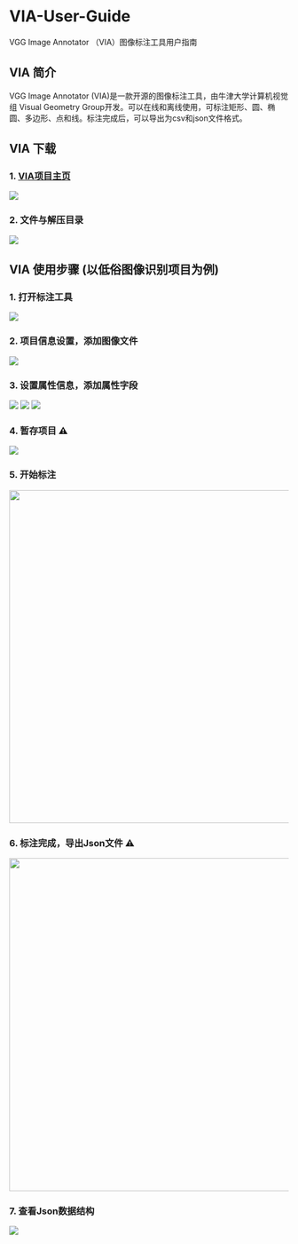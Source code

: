 # VIA-User-Guide
VGG Image Annotator （VIA）图像标注工具用户指南


## VIA 简介

VGG Image Annotator (VIA)是一款开源的图像标注工具，由牛津大学计算机视觉组 Visual Geometry Group开发。可以在线和离线使用，可标注矩形、圆、椭圆、多边形、点和线。标注完成后，可以导出为csv和json文件格式。

## VIA 下载

### 1.  [VIA项目主页](http://www.robots.ox.ac.uk/~vgg/software/via/)
![](assets/step-000.png)


### 2. 文件与解压目录

![](assets/step-0001.png)


## VIA 使用步骤 (以低俗图像识别项目为例)

### 1. 打开标注工具

![](assets/VIA_guide_001.png)

### 2. 项目信息设置，添加图像文件

![](assets/VIA_guide_002.png)

### 3. 设置属性信息，添加属性字段
![](assets/VIA_guide_003.png)
![](assets/VIA_guide_004.png)
![](assets/VIA_guide_005.png)

### 4. 暂存项目 ⚠️
![](assets/VIA_guide_006.png)

### 5. 开始标注
<img src="./assets/VIA_guide_007.png" width="600"> 

### 6. 标注完成，导出Json文件 ⚠️
<img src="./assets/VIA_guide_008.png" width="600"> 

### 7. 查看Json数据结构
![](assets/VIA_guide_009.png)